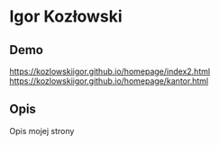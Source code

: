 # Igor Kozłowski

## Demo

https://kozlowskiigor.github.io/homepage/index2.html
https://kozlowskiigor.github.io/homepage/kantor.html

## Opis

Opis mojej strony
